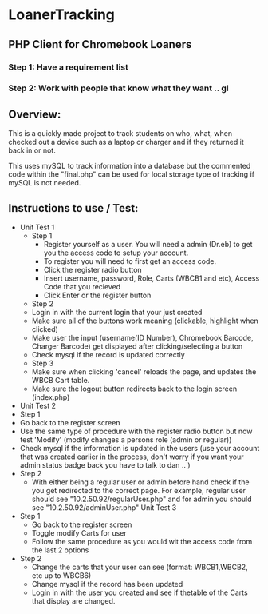 # LoanerTracking

## PHP Client for Chromebook Loaners

### Step 1: Have a requirement list
### Step 2: Work with people that know what they want .. gl

## Overview:
This is a quickly made project to track students on who, what, when checked out a device such as a laptop or charger and if they returned it back in or not.

This uses mySQL to track information into a database but the commented code within the "final.php" can be used for local storage type of tracking if mySQL is not needed. 



## Instructions to use / Test:
- Unit Test 1
  - Step 1
    - Register yourself as a user. You will need a admin (Dr.eb) to get you the access code to setup your account. 
    - To register you will need to first get an access code.
    - Click the register radio button
    - Insert username, password, Role, Carts (WBCB1 and etc), Access Code that you recieved
    - Click Enter or the register button
  - Step 2
   - Login in with the current login that your just created 
   - Make sure all of the buttons work meaning (clickable, highlight when clicked)
   - Make user the input (username(ID Number), Chromebook Barcode, Charger Barcode) get displayed after clicking/selecting a button
   - Check mysql if the record is updated correctly
  - Step 3
   - Make sure when clicking 'cancel' reloads the page, and updates the WBCB Cart table.
   - Make sure the logout button redirects back to the login screen (index.php)
- Unit Test 2
 - Step 1
  - Go back to the register screen
  - Use the same type of procedure with the register radio button but now test 'Modify' (modify changes a persons role (admin or regular))
  - Check mysql if the information is updated in the users (use your account that was created earlier in the process, don't worry if you want your admin status badge back you have to talk to dan .. )
  - Step 2
    - With either being a regular user or admin before hand check if the you get redirected to the correct page. For example, regular user should see "10.2.50.92/regularUser.php" and for admin you should see "10.2.50.92/adminUser.php"
 Unit Test 3
   - Step 1
     - Go back to the register screen
     - Toggle modify Carts for user
     - Follow the same procedure as you would wit the access code from the last 2 options
   - Step 2
     - Change the carts that your user can see (format: WBCB1,WBCB2, etc up to WBCB6)
     - Change mysql if the record has been updated
     - Login in with the user you created and see if thetable of the Carts that display are changed. 
